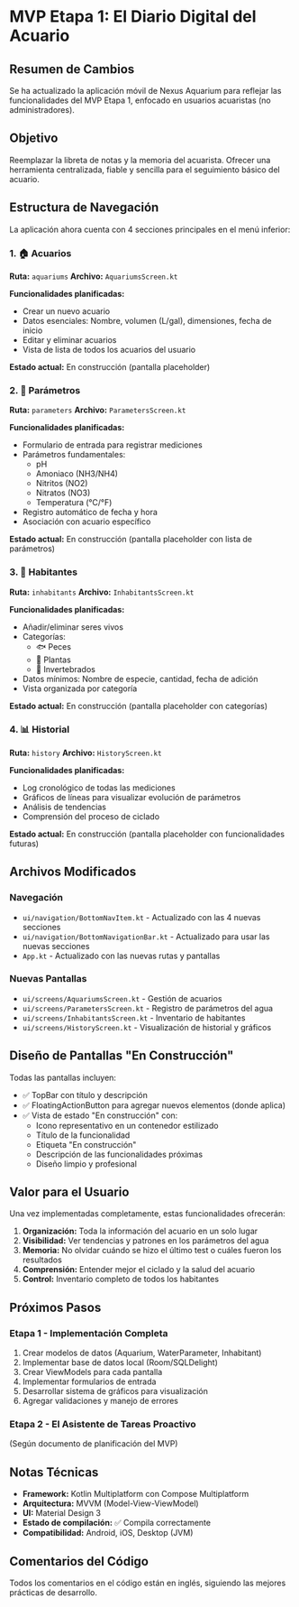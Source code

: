 # MVP Etapa 1: El Diario Digital del Acuario

## Resumen de Cambios

Se ha actualizado la aplicación móvil de Nexus Aquarium para reflejar las funcionalidades del MVP Etapa 1, enfocado en usuarios acuaristas (no administradores).

## Objetivo

Reemplazar la libreta de notas y la memoria del acuarista. Ofrecer una herramienta centralizada, fiable y sencilla para el seguimiento básico del acuario.

## Estructura de Navegación

La aplicación ahora cuenta con 4 secciones principales en el menú inferior:

### 1. 🏠 Acuarios
**Ruta:** `aquariums`
**Archivo:** `AquariumsScreen.kt`

**Funcionalidades planificadas:**
- Crear un nuevo acuario
- Datos esenciales: Nombre, volumen (L/gal), dimensiones, fecha de inicio
- Editar y eliminar acuarios
- Vista de lista de todos los acuarios del usuario

**Estado actual:** En construcción (pantalla placeholder)

### 2. 🧪 Parámetros
**Ruta:** `parameters`
**Archivo:** `ParametersScreen.kt`

**Funcionalidades planificadas:**
- Formulario de entrada para registrar mediciones
- Parámetros fundamentales:
  - pH
  - Amoniaco (NH3/NH4)
  - Nitritos (NO2)
  - Nitratos (NO3)
  - Temperatura (°C/°F)
- Registro automático de fecha y hora
- Asociación con acuario específico

**Estado actual:** En construcción (pantalla placeholder con lista de parámetros)

### 3. 🐠 Habitantes
**Ruta:** `inhabitants`
**Archivo:** `InhabitantsScreen.kt`

**Funcionalidades planificadas:**
- Añadir/eliminar seres vivos
- Categorías:
  - 🐟 Peces
  - 🌿 Plantas
  - 🦐 Invertebrados
- Datos mínimos: Nombre de especie, cantidad, fecha de adición
- Vista organizada por categoría

**Estado actual:** En construcción (pantalla placeholder con categorías)

### 4. 📊 Historial
**Ruta:** `history`
**Archivo:** `HistoryScreen.kt`

**Funcionalidades planificadas:**
- Log cronológico de todas las mediciones
- Gráficos de líneas para visualizar evolución de parámetros
- Análisis de tendencias
- Comprensión del proceso de ciclado

**Estado actual:** En construcción (pantalla placeholder con funcionalidades futuras)

## Archivos Modificados

### Navegación
- `ui/navigation/BottomNavItem.kt` - Actualizado con las 4 nuevas secciones
- `ui/navigation/BottomNavigationBar.kt` - Actualizado para usar las nuevas secciones
- `App.kt` - Actualizado con las nuevas rutas y pantallas

### Nuevas Pantallas
- `ui/screens/AquariumsScreen.kt` - Gestión de acuarios
- `ui/screens/ParametersScreen.kt` - Registro de parámetros del agua
- `ui/screens/InhabitantsScreen.kt` - Inventario de habitantes
- `ui/screens/HistoryScreen.kt` - Visualización de historial y gráficos

## Diseño de Pantallas "En Construcción"

Todas las pantallas incluyen:
- ✅ TopBar con título y descripción
- ✅ FloatingActionButton para agregar nuevos elementos (donde aplica)
- ✅ Vista de estado "En construcción" con:
  - Icono representativo en un contenedor estilizado
  - Título de la funcionalidad
  - Etiqueta "En construcción"
  - Descripción de las funcionalidades próximas
  - Diseño limpio y profesional

## Valor para el Usuario

Una vez implementadas completamente, estas funcionalidades ofrecerán:

1. **Organización:** Toda la información del acuario en un solo lugar
2. **Visibilidad:** Ver tendencias y patrones en los parámetros del agua
3. **Memoria:** No olvidar cuándo se hizo el último test o cuáles fueron los resultados
4. **Comprensión:** Entender mejor el ciclado y la salud del acuario
5. **Control:** Inventario completo de todos los habitantes

## Próximos Pasos

### Etapa 1 - Implementación Completa
1. Crear modelos de datos (Aquarium, WaterParameter, Inhabitant)
2. Implementar base de datos local (Room/SQLDelight)
3. Crear ViewModels para cada pantalla
4. Implementar formularios de entrada
5. Desarrollar sistema de gráficos para visualización
6. Agregar validaciones y manejo de errores

### Etapa 2 - El Asistente de Tareas Proactivo
(Según documento de planificación del MVP)

## Notas Técnicas

- **Framework:** Kotlin Multiplatform con Compose Multiplatform
- **Arquitectura:** MVVM (Model-View-ViewModel)
- **UI:** Material Design 3
- **Estado de compilación:** ✅ Compila correctamente
- **Compatibilidad:** Android, iOS, Desktop (JVM)

## Comentarios del Código

Todos los comentarios en el código están en inglés, siguiendo las mejores prácticas de desarrollo.

